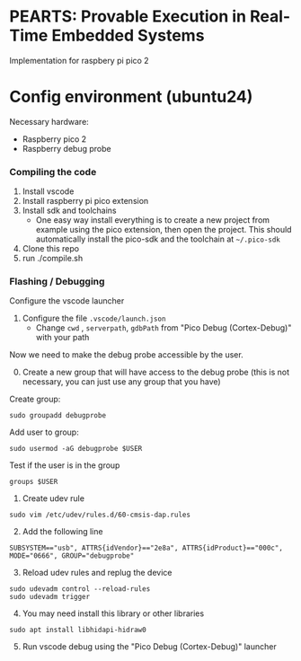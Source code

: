 # PEARTS: Provable Execution in Real-Time Embedded Systems


Implementation for raspbery pi pico 2


# Config environment (ubuntu24)

Necessary hardware:
- Raspberry pico 2
- Raspberry debug probe

### Compiling the code

1. Install vscode
2. Install raspberry pi pico extension
3. Install sdk and toolchains
    - One easy way install everything is to create a new project from example using the pico extension, then open the project. This should automatically install the pico-sdk and the toolchain at `~/.pico-sdk`
4. Clone this repo 
5. run ./compile.sh 

### Flashing / Debugging

Configure the vscode launcher

1. Configure the file `.vscode/launch.json`
    - Change `cwd` , `serverpath`, `gdbPath` from "Pico Debug (Cortex-Debug)"  with your path

Now we need to make the debug probe accessible by the user.

0. Create a new group that will have access to the debug probe (this is not necessary, you can just use any group that you have)

Create group:
```
sudo groupadd debugprobe
```

Add user to group:
```
sudo usermod -aG debugprobe $USER
``` 

Test if the user is in the group
```
groups $USER
```

1. Create udev rule 
```
sudo vim /etc/udev/rules.d/60-cmsis-dap.rules
```

2.  Add the following line
```
SUBSYSTEM=="usb", ATTRS{idVendor}=="2e8a", ATTRS{idProduct}=="000c", MODE="0666", GROUP="debugprobe"
```

3. Reload udev rules and replug the device
```
sudo udevadm control --reload-rules
sudo udevadm trigger
```

4.  You may need install this library or other libraries
```
sudo apt install libhidapi-hidraw0
```
5. Run vscode debug using the "Pico Debug (Cortex-Debug)"  launcher
